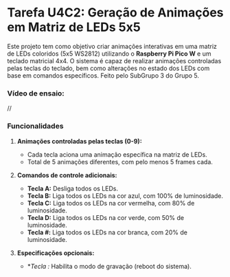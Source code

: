 # Tarefa U4C2: Geração de Animações em Matriz de LEDs 5x5

Este projeto tem como objetivo criar animações interativas em uma matriz de LEDs coloridos (5x5 WS2812) utilizando o **Raspberry Pi Pico W** e um teclado matricial 4x4. O sistema é capaz de realizar animações controladas pelas teclas do teclado, bem como alterações no estado dos LEDs com base em comandos específicos. Feito pelo SubGrupo 3 do Grupo 5.

### Vídeo de ensaio:

//

### Funcionalidades
1. **Animações controladas pelas teclas (0-9):**
   - Cada tecla aciona uma animação específica na matriz de LEDs.
   - Total de 5 animações diferentes, com pelo menos 5 frames cada.

2. **Comandos de controle adicionais:**
   - **Tecla A:** Desliga todos os LEDs.
   - **Tecla B:** Liga todos os LEDs na cor azul, com 100% de luminosidade.
   - **Tecla C:** Liga todos os LEDs na cor vermelha, com 80% de luminosidade.
   - **Tecla D:** Liga todos os LEDs na cor verde, com 50% de luminosidade.
   - **Tecla #:** Liga todos os LEDs na cor branca, com 20% de luminosidade.

3. **Especificações opcionais:**
   - **Tecla *:** Habilita o modo de gravação (reboot do sistema).


